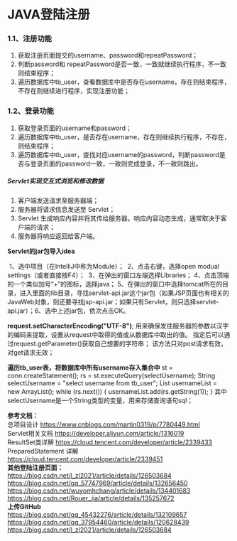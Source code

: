 #                         **JAVA登陆注册**

### 1.1、注册功能

1. 获取注册页面提交的username、password和repeatPassword；
2. 判断password和 repeatPassword是否一致，一致就继续执行程序，不一致则结束程序；
3. 遍历数据库中tb_user，查看数据库中是否存在username，存在则结束程序，不存在则继续进行程序，实现注册功能；

### 1.2、登录功能

1. 获取登录页面的username和password；
2. 遍历数据库中tb_user，是否存在username，存在则继续执行程序，不存在，则结束程序；
3. 遍历数据库中tb_user，查找对应username的password，判断password是否与登录页面的password一致，一致则完成登录，不一致则跳出。

##### Servlet实现交互式浏览和修改数据

1) 客户端发送请求至服务器端；
2) 服务器将请求信息发送至 Servlet；
3) Servlet 生成响应内容并将其传给服务器。响应内容动态生成，通常取决于客户端的请求；
4) 服务器将响应返回给客户端。

**Servlet的jar包导入idea**

​	1、选中项目（在IntelliJ中称为Module）；
​	2、点击右键，选择open modual settings（或者直接按F4）；
​	3、在弹出的窗口左端选择Libraries；
​	4、点击顶端的一个类似加号“+”的图标，选择java；
​	5、在弹出的窗口中选择tomcat所在的目录，进入里面的lib目录，寻找servlet-api.jar这个jar包（如果JSP页面也有相关的JavaWeb对象，则还要寻找jsp-api.jar；如果只有Servlet，则只选择servlet-api.jar）；
​	6、选中上述jar包，依次点击OK。

**request.setCharacterEncoding("UTF-8")**;
    用来确保发往服务器的参数以汉字的编码来提取，设置从request中取得的值或从数据库中取出的值。
    指定后可以通过request.getParameter()获取自己想要的字符串；
    该方法只对post请求有效，对get请求无效；

**遍历tb_user表，将数据库中所有username存入集合中**
    st = conn.createStatement();
    rs = st.executeQuery(selectUsername);
    String selectUsername = "select username from tb_user";
    List<String> usernameList = new ArrayList<String>();
        while (rs.next()) {
        usernameList.add(rs.getString(1));
    }
其中selectUsername是一个String类型的变量，用来存储查询语句sql；

**参考文档：**
<br>总项目设计 https://www.cnblogs.com/martin0319/p/7780449.html<br>
Servlet相关文档 https://developer.aliyun.com/article/1316019<br>
ResultSet类详解 https://cloud.tencent.com/developer/article/2339433<br>
PreparedStatement 详解 https://cloud.tencent.com/developer/article/2339451<br>
**其他登陆注册页面：**
<br>https://blog.csdn.net/l_zl2021/article/details/126503684<br>
https://blog.csdn.net/qq_57747969/article/details/132656450<br>
https://blog.csdn.net/wuyomhchang/article/details/134401683<br>
https://blog.csdn.net/Rouer_jia/article/details/135257672<br>
**上传GitHub**
<br>https://blog.csdn.net/qq_45432276/article/details/132109657<br>
https://blog.csdn.net/qq_37954460/article/details/120628439<br>https://blog.csdn.net/l_zl2021/article/details/126503684<br>
